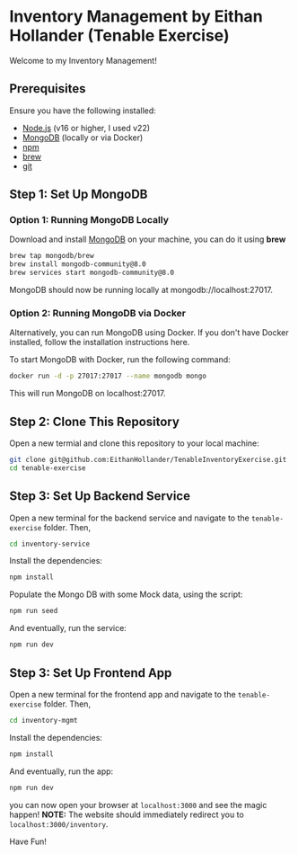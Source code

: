# Inventory Management by Eithan Hollander (Tenable Exercise)
Welcome to my Inventory Management!

## Prerequisites

Ensure you have the following installed:

- [Node.js](https://nodejs.org/) (v16 or higher, I used v22)
- [MongoDB](https://www.mongodb.com/try/download/community) (locally or via Docker)
- [npm](https://www.npmjs.com/get-npm)
- [brew](https://brew.sh/)
- [git](https://git-scm.com/downloads/mac)

## Step 1: Set Up MongoDB

### Option 1: Running MongoDB Locally

Download and install [MongoDB](https://www.mongodb.com/try/download/community) on your machine, you can do it using **brew**
```bash
brew tap mongodb/brew
brew install mongodb-community@8.0
brew services start mongodb-community@8.0
```
MongoDB should now be running locally at mongodb://localhost:27017.

### Option 2: Running MongoDB via Docker
Alternatively, you can run MongoDB using Docker. If you don't have Docker installed, follow the installation instructions here.

To start MongoDB with Docker, run the following command:

```bash
docker run -d -p 27017:27017 --name mongodb mongo
```

This will run MongoDB on localhost:27017.

## Step 2: Clone This Repository

Open a new termial and clone this repository to your local machine:

```bash
git clone git@github.com:EithanHollander/TenableInventoryExercise.git
cd tenable-exercise
```

## Step 3: Set Up Backend Service

Open a new terminal for the backend service and navigate to the `tenable-exercise` folder.
Then,

```bash
cd inventory-service
```

Install the dependencies:

```bash
npm install
```

Populate the Mongo DB with some Mock data, using the script:

```bash
npm run seed
```

And eventually, run the service:

```bash
npm run dev
```

## Step 3: Set Up Frontend App

Open a new terminal for the frontend app and navigate to the `tenable-exercise` folder.
Then,

```bash
cd inventory-mgmt
```

Install the dependencies:

```bash
npm install
```

And eventually, run the app:

```bash
npm run dev
```

you can now open your browser at `localhost:3000` and see the magic happen!
**NOTE:** The website should immediately redirect you to `localhost:3000/inventory`.


Have Fun!
